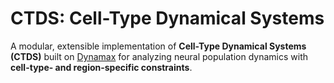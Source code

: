 
# CTDS: Cell-Type Dynamical Systems

A modular, extensible implementation of **Cell-Type Dynamical Systems (CTDS)** built on [Dynamax](https://dynamax.readthedocs.io) for analyzing neural population dynamics with **cell-type- and region-specific constraints**.


